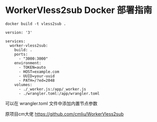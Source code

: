 # WorkerVless2sub Docker 部署指南

```
docker build -t vless2sub .
```

```
version: '3'

services:
  worker-vless2sub:
    build: .
    ports:
      - "3000:3000"
    environment:
      - TOKEN=auto
      - HOST=example.com
      - UUID=your-uuid
      - PATH=/?ed=2048
    volumes:
      - ./_worker.js:/app/_worker.js
      - ./wrangler.toml:/app/wrangler.toml
```
可以在 wrangler.toml 文件中添加内置节点参数

原项目cm大佬 https://github.com/cmliu/WorkerVless2sub


